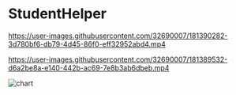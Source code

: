 # StudentHelper

https://user-images.githubusercontent.com/32690007/181390282-3d780bf6-db79-4d45-86f0-eff32952abd4.mp4

https://user-images.githubusercontent.com/32690007/181389532-d6a2be8a-e140-442b-ac69-7e8b3ab6dbeb.mp4

![chart](https://user-images.githubusercontent.com/32690007/181395070-eed33cf7-2cfa-4022-aad7-a862c69f0d2c.png)
